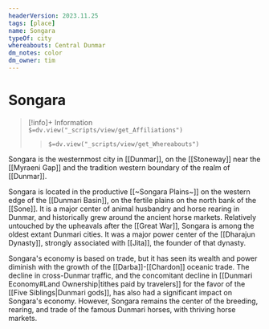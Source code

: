 ```yaml
---
headerVersion: 2023.11.25
tags: [place]
name: Songara
typeOf: city
whereabouts: Central Dunmar
dm_notes: color
dm_owner: tim
---
```

# Songara
>[!info]+ Information  
> `$=dv.view("_scripts/view/get_Affiliations")`  
>> `$=dv.view("_scripts/view/get_Whereabouts")`

Songara is the westernmost city in [[Dunmar]], on the [[Stoneway]] near the [[Myraeni Gap]] and the tradition western boundary of the realm of [[Dunmar]]. 

Songara is located in the productive [[~Songara Plains~]] on the western edge of the [[Dunmari Basin]], on the fertile plains on the north bank of the [[Sone]]. It is a major center of animal husbandry and horse rearing in Dunmar, and historically grew around the ancient horse markets. Relatively untouched by the upheavals after the [[Great War]], Songara is among the oldest extant Dunmari cities. It was a major power center of the [[Dharajun Dynasty]], strongly associated with [[Jita]], the founder of that dynasty. 

Songara's economy is based on trade, but it has seen its wealth and power diminish with the growth of the [[Darba]]-[[Chardon]] oceanic trade. The decline in cross-Dunmar traffic, and the concomitant decline in [[Dunmari Economy#Land Ownership|tithes paid by travelers]] for the favor of the [[Five Siblings|Dunmari gods]], has also had a significant impact on Songara's economy. However, Songara remains the center of the breeding, rearing, and trade of the famous Dunmari horses, with thriving horse markets.